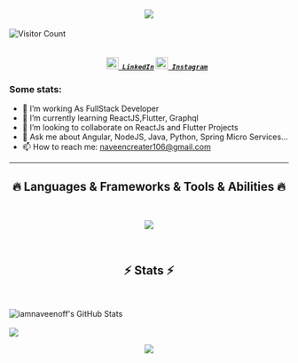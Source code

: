 <h1 align="center">
  <a href="https://git.io/typing-svg">
    <img src="https://readme-typing-svg.herokuapp.com/?lines=Hello,+There!+👋;This+is+Naveen+Kumar....;Nice+to+meet+you!&center=true&size=30">
  </a>
</h1>
  
![Visitor Count](https://komarev.com/ghpvc/?username=iamnaveenoff&color=blue&style=plastic)

<h5 align="center">
  <code>
    <a href="https://www.linkedin.com/in/naveen-kumar-madhavan/" title="LinkedIn Profile"><img width="22" src="https://github.com/zumrudu-anka/zumrudu-anka/blob/master/images/linkedin.svg"> LinkedIn</a></code>
  <code><a href="https://www.instagram.com/iamnaveenoff/" title="Instagram Profile"><img width="22" src="https://github.com/zumrudu-anka/zumrudu-anka/blob/master/images/instagram.svg"> Instagram</a></code>
</h5>

### Some stats:
- 🔭 I’m working As FullStack Developer
- 🌱 I’m currently learning ReactJS,Flutter, Graphql
- 👯 I’m looking to collaborate on ReactJs and Flutter Projects
- 💬 Ask me about  Angular, NodeJS, Java, Python, Spring Micro Services...
- 📫 How to reach me: naveencreater106@gmail.com
  

<hr>
<h2 align="center">🔥 Languages & Frameworks & Tools & Abilities 🔥</h2>
<br>
<p align="center">
     <img src="https://skillicons.dev/icons?i=dart,flutter,firebase,photoshop,xd,figma,python,nodejs,php,java,vscode,wordpress,graphql,aws,linux,maven,postgres,spring,angular,git,github&theme=dark" />

</p>

<br>
<h2 align="center">⚡ Stats ⚡</h2>
<br>

<p>
<img src="https://github-readme-stats.vercel.app/api?username=iamnaveenoff&show_icons=true&hide=stars&include_all_commits=true&theme=chartreuse-dark" alt="iamnaveenoff's GitHub Stats" />
<br>
<br>
<img src="https://github-readme-stats.vercel.app/api/top-langs/?username=iamnaveenoff&theme=chartreuse-dark&layout=compact" />
<br>
<p align="center">
  <img alig src="https://github-profile-trophy.vercel.app/?username=iamnaveenoff&theme=onedark&row=8&rank=SSS,SS,S,AAA,AA,A,B,C" />
</p>
</p>


